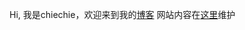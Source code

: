 Hi, 我是chiechie，欢迎来到我的[博客](https://chiechie.github.io/)
网站内容在[这里](https://github.com/chiechie/chiechie.github.io/)维护

